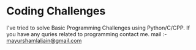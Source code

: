 # Coding Challenges
I've tried to solve Basic Programming Challenges using Python/C/CPP. If you have any quries related to programming contact me.
mail :- mayurshamlaljain@gmail.com

